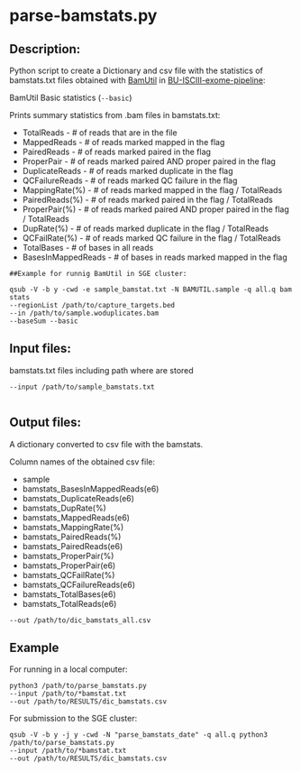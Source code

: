 # parse-bamstats.py

## Description:
Python script to create a Dictionary and csv file with the statistics of bamstats.txt files obtained with [BamUtil](https://genome.sph.umich.edu/wiki/BamUtil:_stats#Basic_.28--basic.29) in [BU-ISCIII-exome-pipeline](https://github.com/BU-ISCIII/exome_pipeline):

BamUtil Basic statistics (`--basic`) 

Prints summary statistics from .bam files in bamstats.txt:

* TotalReads - # of reads that are in the file 
* MappedReads - # of reads marked mapped in the flag 
* PairedReads - # of reads marked paired in the flag 
* ProperPair - # of reads marked paired AND proper paired in the flag 
* DuplicateReads - # of reads marked duplicate in the flag 
* QCFailureReads - # of reads marked QC failure in the flag 
* MappingRate(%) - # of reads marked mapped in the flag / TotalReads 
* PairedReads(%) - # of reads marked paired in the flag / TotalReads 
* ProperPair(%) - # of reads marked paired AND proper paired in the flag / TotalReads 
* DupRate(%) - # of reads marked duplicate in the flag / TotalReads 
* QCFailRate(%) - # of reads marked QC failure in the flag / TotalReads 
* TotalBases - # of bases in all reads 
* BasesInMappedReads - # of bases in reads marked mapped in the flag

```
##Example for runnig BamUtil in SGE cluster:

qsub -V -b y -cwd -e sample_bamstat.txt -N BAMUTIL.sample -q all.q bam stats 
--regionList /path/to/capture_targets.bed 
--in /path/to/sample.woduplicates.bam 
--baseSum --basic

```




## Input files:

bamstats.txt files including path where are stored 

```
--input /path/to/sample_bamstats.txt
    
```
  
## Output files:
A dictionary converted to csv file with the bamstats.

Column names of the obtained csv file:

* sample
* bamstats_BasesInMappedReads(e6)
* bamstats_DuplicateReads(e6)
* bamstats_DupRate(%)
* bamstats_MappedReads(e6)
* bamstats_MappingRate(%)
* bamstats_PairedReads(%)
* bamstats_PairedReads(e6)
* bamstats_ProperPair(%)
* bamstats_ProperPair(e6)
* bamstats_QCFailRate(%)
* bamstats_QCFailureReads(e6)
* bamstats_TotalBases(e6)
* bamstats_TotalReads(e6)


```
--out /path/to/dic_bamstats_all.csv
``` 

## Example

For running in a local computer:

```
python3 /path/to/parse_bamstats.py 
--input /path/to/*bamstat.txt
--out /path/to/RESULTS/dic_bamstats.csv

```
 

For submission to the SGE cluster:

```
qsub -V -b y -j y -cwd -N "parse_bamstats_date" -q all.q python3 /path/to/parse_bamstats.py 
--input /path/to/*bamstat.txt
--out /path/to/RESULTS/dic_bamstats.csv

```
   